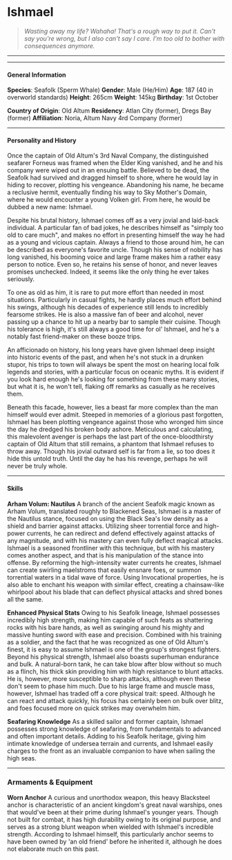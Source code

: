# Ishmael

>*Wasting away my life? Wahaha! That's a rough way to put it. Can't say you're wrong, but I also can't say I care. I'm too old to bother with consequences anymore.*

___


___

#### General Information

**Species**: Seafolk (Sperm Whale)
**Gender**: Male (He/Him)
**Age**: 187 (40 in overworld standards)
**Height**: 265cm
**Weight**: 145kg
**Birthday**: 1st October


**Country of Origin**: Old Altum
**Residency**: Atlan City (former), Dregs Bay (former)
**Affiliation**: Noria, Altum Navy 4rd Company (former)
___

#### Personality and History
Once the captain of Old Altum's 3rd Naval Company, the distinguished seafarer Forneus was framed when the Elder King vanished, and he and his company were wiped out in an ensuing battle. Believed to be dead, the Seafolk had survived and dragged himself to shore, where he would lay in hiding to recover, plotting his vengeance. Abandoning his name, he became a reclusive hermit, eventually finding his way to Sky Mother's Domain, where he would encounter a young Volken girl. From here, he would be dubbed a new name: Ishmael.

Despite his brutal history, Ishmael comes off as a very jovial and laid-back individual. A particular fan of bad jokes, he describes himself as "simply too old to care much", and makes no effort in presenting himself the way he had as a young and vicious captain. Always a friend to those around him, he can be described as everyone's favorite uncle. Though his sense of nobility has long vanished, his booming voice and large frame makes him a rather easy person to notice. Even so, he retains his sense of honor, and never leaves promises unchecked. Indeed, it seems like the only thing he ever takes seriously.

To one as old as him, it is rare to put more effort than needed in most situations. Particularly in casual fights, he hardly places much effort behind his swings, although his decades of experience still lends to incredibly fearsome strikes. He is also a massive fan of beer and alcohol, never passing up a chance to hit up a nearby bar to sample their cuisine. Though his tolerance is high, it's still always a good time for ol' Ishmael, and he's a notably fast friend-maker on these booze trips.

An afficionado on history, his long years have given Ishmael deep insight into historic events of the past, and when he's not stuck in a drunken stupor, his trips to town will always be spent the most on hearing local folk legends and stories, with a particular focus on oceanic myths. It is evident if you look hard enough he's looking for something from these many stories, but what it is, he won't tell, flaking off remarks as casually as he receives them.

Beneath this facade, however, lies a beast far more complex than the man himself would ever admit. Steeped in memories of a glorious past forgotten, Ishmael has been plotting vengeance against those who wronged him since the day he dredged his broken body ashore. Meticulous and calculating, this malevolent avenger is perhaps the last part of the once-bloodthirsty captain of Old Altum that still remains, a phantom that Ishmael refuses to throw away. Though his jovial outward self is far from a lie, so too does it hide this untold truth. Until the day he has his revenge, perhaps he will never be truly whole.

___

#### Skills
**Arham Volum: Nautilus**
A branch of the ancient Seafolk magic known as Arham Volum, translated roughly to Blackened Seas, Ishmael is a master of the Nautilus stance, focused on using the Black Sea's low density as a shield and barrier against attacks. Utilizing sheer torrential force and high-power currents, he can redirect and defend effectively against attacks of any magnitude, and with his mastery can even fully deflect magical attacks. 
Ishmael is a seasoned frontliner with this technique, but with his mastery comes another aspect, and that is his manipulation of the stance into offense. By reforming the high-intensity water currents he creates, Ishmael can create swirling maelstroms that easily ensnare foes, or summon torrential waters in a tidal wave of force. Using Invocational properties, he is also able to enchant his weapon with similar effect, creating a chainsaw-like whirlpool about his blade that can deflect physical attacks and shred bones all the same.

**Enhanced Physical Stats**
Owing to his Seafolk lineage, Ishmael possesses incredibly high strength, making him capable of such feats as shattering rocks with his bare hands, as well as swinging around his mighty and massive hunting sword with ease and precision. Combined with his training as a soldier, and the fact that he was recognized as one of Old Altum's finest, it is easy to assume Ishmael is one of the group's strongest fighters. 
Beyond his physical strength, Ishmael also boasts superhuman endurance and bulk. A natural-born tank, he can take blow after blow without so much as a flinch, his thick skin providing him with high resistance to blunt attacks. He is, however, more susceptible to sharp attacks, although even these don't seem to phase him much.
Due to his large frame and muscle mass, however, Ishmael has traded off a core physical trait: speed. Although he can react and attack quickly, his focus has certainly been on bulk over blitz, and foes focused more on quick strikes may overwhelm him.

**Seafaring Knowledge**
As a skilled sailor and former captain, Ishmael possesses strong knowledge of seafaring, from fundamentals to advanced and often important details. Adding to his Seafolk heritage, giving him intimate knowledge of undersea terrain and currents, and Ishmael easily charges to the front as an invaluable companion to have when sailing the high seas.

---

### Armaments & Equipment

**Worn Anchor**
A curious and unorthodox weapon, this heavy Blacksteel anchor is characteristic of an ancient kingdom's great naval warships, ones that would've been at their prime during Ishmael's younger years. Though not built for combat, it has high durability owing to its original purpose, and serves as a strong blunt weapon when wielded with Ishmael's incredible strength. According to Ishmael himself, this particularly anchor seems to have been owned by 'an old friend' before he inherited it, although he does not elaborate much on this past.

